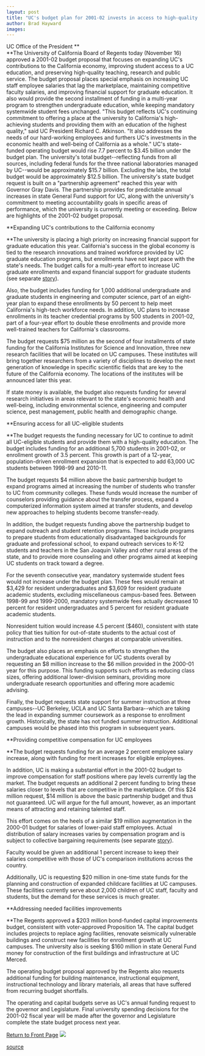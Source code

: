 ```yaml
---
layout: post
title: "UC's budget plan for 2001-02 invests in access to high-quality education"
author: Brad Hayward
images:
---
```


  
[ ][1]UC Office of the President **  
**The University of California Board of Regents today (November 16) approved a 2001-02 budget proposal that focuses on expanding UC's contributions to the California economy, improving student access to a UC education, and preserving high-quality teaching, research and public service. The budget proposal places special emphasis on increasing UC staff employee salaries that lag the marketplace, maintaining competitive faculty salaries, and improving financial support for graduate education. It also would provide the second installment of funding in a multi-year program to strengthen undergraduate education, while keeping mandatory systemwide student fees unchanged. "This budget reflects UC's continuing commitment to offering a place at the university to California's high-achieving students and providing them with an education of the highest quality," said UC President Richard C. Atkinson. "It also addresses the needs of our hard-working employees and furthers UC's investments in the economic health and well-being of California as a whole." UC's state-funded operating budget would rise 7.7 percent to $3.45 billion under the budget plan. The university's total budget--reflecting funds from all sources, including federal funds for the three national laboratories managed by UC--would be approximately $15.7 billion. Excluding the labs, the total budget would be approximately $12.5 billion. The university's state budget request is built on a "partnership agreement" reached this year with Governor Gray Davis. The partnership provides for predictable annual increases in state General Fund support for UC, along with the university's commitment to meeting accountability goals in specific areas of performance, which the university is currently meeting or exceeding. Below are highlights of the 2001-02 budget proposal.

**Expanding UC's contributions to the California economy  
  
**The university is placing a high priority on increasing financial support for graduate education this year. California's success in the global economy is tied to the research innovations and trained workforce provided by UC graduate education programs, but enrollments have not kept pace with the state's needs. The budget calls for a multi-year effort to increase UC graduate enrollments and expand financial support for graduate students (see separate [story][2]).  
  
Also, the budget includes funding for 1,000 additional undergraduate and graduate students in engineering and computer science, part of an eight-year plan to expand these enrollments by 50 percent to help meet California's high-tech workforce needs. In addition, UC plans to increase enrollments in its teacher credential programs by 500 students in 2001-02, part of a four-year effort to double these enrollments and provide more well-trained teachers for California's classrooms.  
  
The budget requests $75 million as the second of four installments of state funding for the California Institutes for Science and Innovation, three new research facilities that will be located on UC campuses. These institutes will bring together researchers from a variety of disciplines to develop the next generation of knowledge in specific scientific fields that are key to the future of the California economy. The locations of the institutes will be announced later this year.  
  
If state money is available, the budget also requests funding for several research initiatives in areas relevant to the state's economic health and well-being, including environmental science, engineering and computer science, pest management, public health and demographic change.

**Ensuring access for all UC-eligible students  
  
**The budget requests the funding necessary for UC to continue to admit all UC-eligible students and provide them with a high-quality education. The budget includes funding for an additional 5,700 students in 2001-02, or enrollment growth of 3.5 percent. This growth is part of a 12-year, population-driven enrollment expansion that is expected to add 63,000 UC students between 1998-99 and 2010-11.  
  
The budget requests $4 million above the basic partnership budget to expand programs aimed at increasing the number of students who transfer to UC from community colleges. These funds would increase the number of counselors providing guidance about the transfer process, expand a computerized information system aimed at transfer students, and develop new approaches to helping students become transfer-ready.  
  
In addition, the budget requests funding above the partnership budget to expand outreach and student retention programs. These include programs to prepare students from educationally disadvantaged backgrounds for graduate and professional school, to expand outreach services to K-12 students and teachers in the San Joaquin Valley and other rural areas of the state, and to provide more counseling and other programs aimed at keeping UC students on track toward a degree.   
  
For the seventh consecutive year, mandatory systemwide student fees would not increase under the budget plan. These fees would remain at $3,429 for resident undergraduates and $3,609 for resident graduate academic students, excluding miscellaneous campus-based fees. Between 1998-99 and 1999-2000, mandatory systemwide fees actually decreased 10 percent for resident undergraduates and 5 percent for resident graduate academic students.  
  
Nonresident tuition would increase 4.5 percent ($460), consistent with state policy that ties tuition for out-of-state students to the actual cost of instruction and to the nonresident charges at comparable universities.  
  
The budget also places an emphasis on efforts to strengthen the undergraduate educational experience for UC students overall by requesting an $8 million increase to the $6 million provided in the 2000-01 year for this purpose. This funding supports such efforts as reducing class sizes, offering additional lower-division seminars, providing more undergraduate research opportunities and offering more academic advising.  
  
Finally, the budget requests state support for summer instruction at three campuses--UC Berkeley, UCLA and UC Santa Barbara--which are taking the lead in expanding summer coursework as a response to enrollment growth. Historically, the state has not funded summer instruction. Additional campuses would be phased into this program in subsequent years.

**Providing competitive compensation for UC employees  
  
**The budget requests funding for an average 2 percent employee salary increase, along with funding for merit increases for eligible employees.  
  
In addition, UC is making a substantial effort in the 2001-02 budget to improve compensation for staff positions where pay levels currently lag the market. The budget requests an additional 2 percent funding to bring these salaries closer to levels that are competitive in the marketplace. Of this $24 million request, $14 million is above the basic partnership budget and thus not guaranteed. UC will argue for the full amount, however, as an important means of attracting and retaining talented staff.  
  
This effort comes on the heels of a similar $19 million augmentation in the 2000-01 budget for salaries of lower-paid staff employees. Actual distribution of salary increases varies by compensation program and is subject to collective bargaining requirements (see separate [story][3]).  
  
Faculty would be given an additional 1 percent increase to keep their salaries competitive with those of UC's comparison institutions across the country.  
  
Additionally, UC is requesting $20 million in one-time state funds for the planning and construction of expanded childcare facilities at UC campuses. These facilities currently serve about 2,000 children of UC staff, faculty and students, but the demand for these services is much greater.

**Addressing needed facilities improvements  
  
**The Regents approved a $203 million bond-funded capital improvements budget, consistent with voter-approved Proposition 1A. The capital budget includes projects to replace aging facilities, renovate seismically vulnerable buildings and construct new facilities for enrollment growth at UC campuses. The university also is seeking $160 million in state General Fund money for construction of the first buildings and infrastructure at UC Merced.  
  
The operating budget proposal approved by the Regents also requests additional funding for building maintenance, instructional equipment, instructional technology and library materials, all areas that have suffered from recurring budget shortfalls.   
  
The operating and capital budgets serve as UC's annual funding request to the governor and Legislature. Final university spending decisions for the 2001-02 fiscal year will be made after the governor and Legislature complete the state budget process next year.

  
[Return to Front Page][4] ![ ][5]

[1]: mailto:XX@cats.ucsc.edu
[2]: grad_students.html
[3]: initiative.html
[4]: ../../index.html
[5]: ../../images/trans.gif

[source](http://www1.ucsc.edu/currents/00-01/11-20/uc_budget.html "Permalink to uc_budget")
